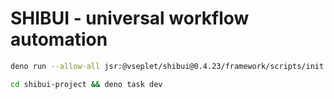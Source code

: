 # SHIBUI - universal workflow automation

```sh
deno run --allow-all jsr:@vseplet/shibui@0.4.23/framework/scripts/init
```

```sh
cd shibui-project && deno task dev
```
